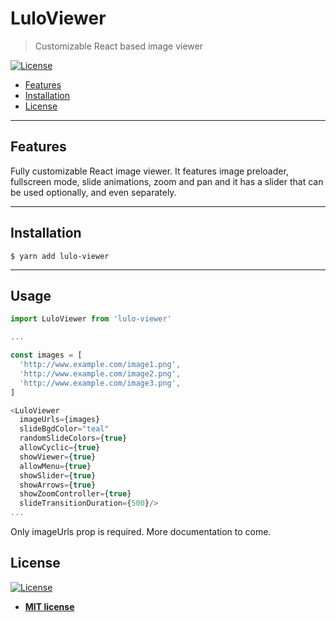 # LuloViewer

> Customizable React based image viewer

[![License](http://img.shields.io/:license-mit-blue.svg?style=flat-square)](http://badges.mit-license.org) 


- [Features](#features)
- [Installation](#installation)
- [License](#license)

---

## Features

Fully customizable React image viewer. It features image preloader, fullscreen mode, slide animations, zoom and pan and it has a slider that can be used optionally, and even separately.

---

## Installation
```shell
$ yarn add lulo-viewer
```

---

## Usage

```javascript
import LuloViewer from 'lulo-viewer'

...

const images = [
  'http://www.example.com/image1.png',
  'http://www.example.com/image2.png',
  'http://www.example.com/image3.png',
]

<LuloViewer 
  imageUrls={images}
  slideBgdColor="teal"
  randomSlideColors={true}
  allowCyclic={true}
  showViewer={true}
  allowMenu={true}
  showSlider={true}
  showArrows={true}
  showZoomController={true}
  slideTransitionDuration={500}/>
...

```

Only imageUrls prop is required. More documentation to come.

## License

[![License](http://img.shields.io/:license-mit-blue.svg?style=flat-square)](http://badges.mit-license.org)

- **[MIT license](http://opensource.org/licenses/mit-license.php)**
